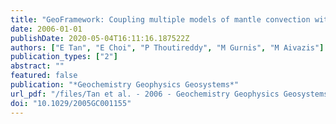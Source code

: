 ```yaml
---
title: "GeoFramework: Coupling multiple models of mantle convection within a computational framework"
date: 2006-01-01
publishDate: 2020-05-04T16:11:16.187522Z
authors: ["E Tan", "E Choi", "P Thoutireddy", "M Gurnis", "M Aivazis"]
publication_types: ["2"]
abstract: ""
featured: false
publication: "*Geochemistry Geophysics Geosystems*"
url_pdf: "/files/Tan et al. - 2006 - Geochemistry Geophysics Geosystems - GeoFramework Coupling multiple models of mantle convection within a computation.pdf"
doi: "10.1029/2005GC001155"
---
```


